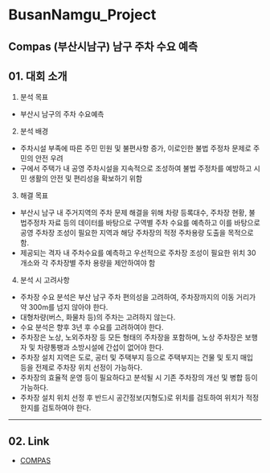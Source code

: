 # BusanNamgu_Project
Compas (부산시남구) 남구 주차 수요 예측
---
## 01. 대회 소개

1. 분석 목표
- 부산시 남구의 주차 수요예측

2. 분석 배경
- 주차시설 부족에 따른 주민 민원 및 불편사항 증가, 이로인한 불법 주정차 문제로 주민의 안전 우려
- 구에서 주택가 내 공영 주차시설을 지속적으로 조성하여 불법 주정차를 예방하고 시민 생활의 안전 및 편리성을 확보하기 위함

3. 해결 목표
- 부산시 남구 내 주거지역의 주차 문제 해결을 위해 차량 등록대수, 주차장 현황, 불법주정차 자료 등의 데이터를 바탕으로 구역별 주차 수요를 예측하고 이를 바탕으로 공영 주차장 조성이 필요한 지역과 해당 주차장의 적정 주차용량 도출을 목적으로 함.
- 제공되는 격자 내 주차수요를 예측하고 우선적으로 주차장 조성이 필요한 위치 30개소와 각 주차장별 주차 용량을 제안하여야 함

4. 분석 시 고려사항
- 주차장 수요 분석은 부산 남구 주차 편의성을 고려하여, 주차장까지의 이동 거리가 약 300m를 넘지 않아야 한다.
- 대형차량(버스, 화물차 등)의 주차는 고려하지 않는다.
- 수요 분석은 향후 3년 후 수요를 고려하여야 한다.
- 주차장은 노상, 노외주차장 등 모든 형태의 주차장을 포함하며, 노상 주차장은 보행자 및 차량통팽과 소방시설에 간섭이 없어야 한다.
- 주차장 설치 지역은 도로, 공터 및 주택부지 등으로 주택부지는 건물 및 토지 매입 등을 전제로 주차장 위치 선정이 가능하다.
- 주차장의 효율적 운영 등이 필요하다고 분석될 시 기존 주차장의 개선 및 병합 등이 가능하다.
- 주차장 설치 위치 선정 후 반드시 공간정보(지형도)로 위치를 검토하여 위치가 적정한지를 검토하여야 한다.

---

## 02. Link
- [COMPAS](https://compas.lh.or.kr)

